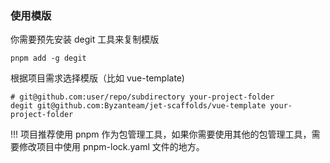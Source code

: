 ### 使用模版

你需要预先安装 degit 工具来复制模版

```
pnpm add -g degit
```

根据项目需求选择模版（比如 vue-template)

```
# git@github.com:user/repo/subdirectory your-project-folder
degit git@github.com:Byzanteam/jet-scaffolds/vue-template your-project-folder
```

!!! 项目推荐使用 pnpm 作为包管理工具，如果你需要使用其他的包管理工具，需要修改项目中使用 pnpm-lock.yaml 文件的地方。
